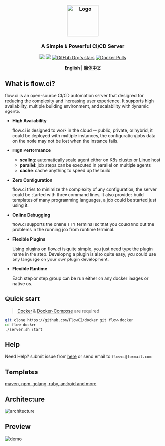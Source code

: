 <h3 align="center">
  <a href="https://flowci.github.io">
    <img src="https://github.com/FlowCI/docs/raw/master/src/logo.png" alt="Logo" width="100">
  </a>
</h3>

<h3 align="center">A Simple & Powerful CI/CD Server</h3>

<p align="center">
    <a href="https://github.com/FlowCI/docs/blob/master/LICENSE"><img src="https://img.shields.io/github/license/flowci/flow-core-x"></a>
    <a href="https://github.com/FlowCI/flow-core-x/releases/"><img src="https://img.shields.io/github/v/release/flowci/flow-core-x"></a>
    <a href="https://github.com/FlowCI"><img alt="GitHub Org's stars" src="https://img.shields.io/github/stars/flowci"></a>
    <a href="https://hub.docker.com/u/flowci"><img alt="Docker Pulls" src="https://img.shields.io/docker/pulls/flowci/core"></a>
</p>

<div align="center">

**English | [简体中文](cn/README.md)**

</div>

## What is flow.ci?

flow.ci is an open-source CI/CD automation server that designed for reducing the complexity and increasing user experience. It supports high availability, multiple building environment, and scalability with dynamic agents.

- __High Availability__

    flow.ci is designed to work in the cloud -- public, private, or hybrid, it could be deployed with multiple instances, the configuration/jobs data on the node may not be lost when the instance fails.

- __High Performance__

    - __scaling__: automatically scale agent either on K8s cluster or Linux host
    - __parallel__: job steps can be executed in parallel on multiple agents
    - __cache__: cache anything to speed up the build

- __Zero Configuration__

    flow.ci tries to minimize the complexity of any configuration, the server could be started with three command lines. It also provides build templates of many programming languages, a job could be started just using it.

- __Online Debugging__
    
    flow.ci supports the online TTY terminal so that you could find out the problems in the running job from runtime terminal.

- __Flexible Plugins__

    Using plugins on flow.ci is quite simple, you just need type the plugin name in the step. Developing a plugin is also quite easy, you could use any language on your own plugin development. 

- __Flexible Runtime__ 
  
    Each step or step group can be run either on any docker images or native os.

## Quick start

> [Docker](https://docs.docker.com/install/) & [Docker-Compose](https://docs.docker.com/compose/install/) are required

```bash
git clone https://github.com/FlowCI/docker.git flow-docker
cd flow-docker
./server.sh start
```

## Help

Need Help? submit issue from [here](https://github.com/FlowCI/docs/issues) or send email to `flowci@foxmail.com`


## Templates

[maven, npm, golang, ruby, android and more](https://github.com/FlowCI/templates)


## Architecture

![architecture](https://github.com/FlowCI/docs/raw/master/src/architecture.png)

## Preview

![demo](https://github.com/FlowCI/docs/raw/master/src/demo.gif)
